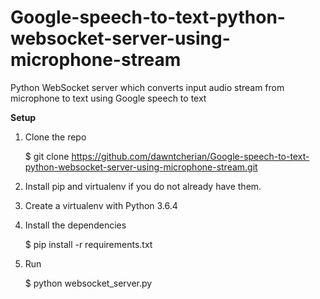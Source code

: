 # Google-speech-to-text-python-websocket-server-using-microphone-stream
Python WebSocket server which converts input audio stream from microphone to text using Google speech to text

<b>Setup</b>

1) Clone the repo 

    $ git clone https://github.com/dawntcherian/Google-speech-to-text-python-websocket-server-using-microphone-stream.git
2) Install pip and virtualenv if you do not already have them. 
3) Create a virtualenv with Python 3.6.4
4) Install the dependencies
    
    $ pip install -r requirements.txt
5) Run

    $ python websocket_server.py
